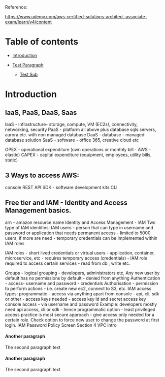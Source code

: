 Reference:

https://www.udemy.com/aws-certified-solutions-architect-associate-exam/learn/v4/content

# Table of contents

- [Introduction](#introduction)

- [Test Paragraph](#paragraph4)

   - [Test Sub](#subcio10)








# Introduction <a name="introduction"></a>

## IaaS, PaaS, DaaS, Saas 

IaaS - infrastructure-  storage, compute, VM (EC2s), connectivity, networking, security
PaaS - platform all above plus database sqls servers, aurora etc. with non managed database 
DaaS - database - managed database solution
SaaS - software - office 365, creative cloud etc

OPEX - operational expenditure (own operations or  monthly bill - AWS - elastic)
CAPEX - capital expenditure (equipment, employees, utility bills, static)
 
## 3 Ways to access AWS:
console
REST API
SDK - software development kits
CLI

## Free tier and IAM - Identity and Access Management basics. 
arn - amazon resource name 
Identity and Access Management - IAM
Two type of IAM identities:
IAM users - person that can type in username and password or application that needs permanent access - limited to 5000 users, if more are need - temporary credentials can be implemented within IAM roles 

IAM roles - short lived credentials or virtual users - application, container, microservice, etc - requires temporary access (credentials) - IAM role required to access certain services - read from db , write etc.

Groups - logical grouping - developers, administrators etc, 
Any new user by default has no permissions by default - denied from anything
Authentication - access- username and password - credentials
Authorisation - permission to perform actions - i.e. create new ec2, connect to S3, etc. 
IAM access types:
programmatic - access via anything apart from console - api, cli, sdk or other - access keys needed - access key id and secret access key
console access  - via username and password 
Example: developers mostly need api access, cli or sdk - hence programmatic option - least privileged access practice is most secure approach - give access only needed for a certain role. 
Check option to force new user to change the password at first login. 
IAM Password Policy Screen 
Section 4
VPC intro 




#### Another paragraph <a name="paragraph4"></a>
The second paragraph text

#### Another paragraph <a name="subcio10"></a>
The second paragraph text

